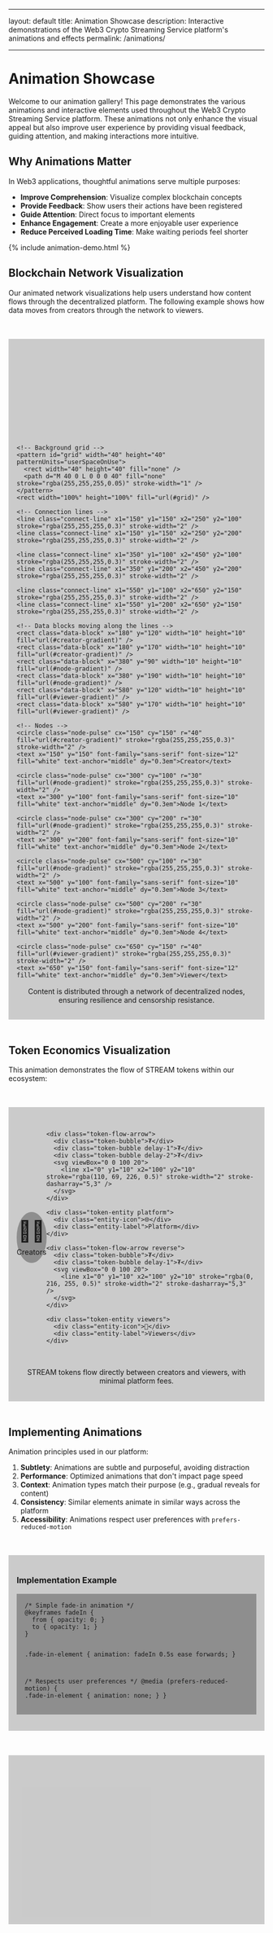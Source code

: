 - --
layout: default
title: Animation Showcase
description: Interactive demonstrations of the Web3 Crypto Streaming Service platform's animations and effects
permalink: /animations/
- --

# Animation Showcase

Welcome to our animation gallery! This page demonstrates the various animations and interactive elements used throughout the Web3 Crypto Streaming Service platform. These animations not only enhance the visual appeal but also improve user experience by providing visual feedback, guiding attention, and making interactions more intuitive.

## Why Animations Matter

In Web3 applications, thoughtful animations serve multiple purposes:

- **Improve Comprehension**: Visualize complex blockchain concepts
- **Provide Feedback**: Show users their actions have been registered
- **Guide Attention**: Direct focus to important elements 
- **Enhance Engagement**: Create a more enjoyable user experience
- **Reduce Perceived Loading Time**: Make waiting periods feel shorter

{% include animation-demo.html %}

## Blockchain Network Visualization

Our animated network visualizations help users understand how content flows through the decentralized platform. The following example shows how data moves from creators through the network to viewers.

<div class="blockchain-visualization animate-on-scroll" data-animation="fadeIn">
  <svg width="100%" height="300" viewBox="0 0 800 300">
    <defs>
      <linearGradient id="creator-gradient" x1="0%" y1="0%" x2="100%" y2="100%">
        <stop offset="0%" style="stop-color:#6e45e2;stop-opacity:1" />
        <stop offset="100%" style="stop-color:#8464fa;stop-opacity:0.8" />
      </linearGradient>
      <linearGradient id="node-gradient" x1="0%" y1="0%" x2="100%" y2="100%">
        <stop offset="0%" style="stop-color:#00d8ff;stop-opacity:1" />
        <stop offset="100%" style="stop-color:#5edfff;stop-opacity:0.8" />
      </linearGradient>
      <linearGradient id="viewer-gradient" x1="0%" y1="0%" x2="100%" y2="100%">
        <stop offset="0%" style="stop-color:#48bb78;stop-opacity:1" />
        <stop offset="100%" style="stop-color:#68d391;stop-opacity:0.8" />
      </linearGradient>
    </defs>
    
    <!-- Background grid -->
    <pattern id="grid" width="40" height="40" patternUnits="userSpaceOnUse">
      <rect width="40" height="40" fill="none" />
      <path d="M 40 0 L 0 0 0 40" fill="none" stroke="rgba(255,255,255,0.05)" stroke-width="1" />
    </pattern>
    <rect width="100%" height="100%" fill="url(#grid)" />
    
    <!-- Connection lines -->
    <line class="connect-line" x1="150" y1="150" x2="250" y2="100" stroke="rgba(255,255,255,0.3)" stroke-width="2" />
    <line class="connect-line" x1="150" y1="150" x2="250" y2="200" stroke="rgba(255,255,255,0.3)" stroke-width="2" />
    
    <line class="connect-line" x1="350" y1="100" x2="450" y2="100" stroke="rgba(255,255,255,0.3)" stroke-width="2" />
    <line class="connect-line" x1="350" y1="200" x2="450" y2="200" stroke="rgba(255,255,255,0.3)" stroke-width="2" />
    
    <line class="connect-line" x1="550" y1="100" x2="650" y2="150" stroke="rgba(255,255,255,0.3)" stroke-width="2" />
    <line class="connect-line" x1="550" y1="200" x2="650" y2="150" stroke="rgba(255,255,255,0.3)" stroke-width="2" />
    
    <!-- Data blocks moving along the lines -->
    <rect class="data-block" x="180" y="120" width="10" height="10" fill="url(#creator-gradient)" />
    <rect class="data-block" x="180" y="170" width="10" height="10" fill="url(#creator-gradient)" />
    <rect class="data-block" x="380" y="90" width="10" height="10" fill="url(#node-gradient)" />
    <rect class="data-block" x="380" y="190" width="10" height="10" fill="url(#node-gradient)" />
    <rect class="data-block" x="580" y="120" width="10" height="10" fill="url(#viewer-gradient)" />
    <rect class="data-block" x="580" y="170" width="10" height="10" fill="url(#viewer-gradient)" />
    
    <!-- Nodes -->
    <circle class="node-pulse" cx="150" cy="150" r="40" fill="url(#creator-gradient)" stroke="rgba(255,255,255,0.3)" stroke-width="2" />
    <text x="150" y="150" font-family="sans-serif" font-size="12" fill="white" text-anchor="middle" dy="0.3em">Creator</text>
    
    <circle class="node-pulse" cx="300" cy="100" r="30" fill="url(#node-gradient)" stroke="rgba(255,255,255,0.3)" stroke-width="2" />
    <text x="300" y="100" font-family="sans-serif" font-size="10" fill="white" text-anchor="middle" dy="0.3em">Node 1</text>
    
    <circle class="node-pulse" cx="300" cy="200" r="30" fill="url(#node-gradient)" stroke="rgba(255,255,255,0.3)" stroke-width="2" />
    <text x="300" y="200" font-family="sans-serif" font-size="10" fill="white" text-anchor="middle" dy="0.3em">Node 2</text>
    
    <circle class="node-pulse" cx="500" cy="100" r="30" fill="url(#node-gradient)" stroke="rgba(255,255,255,0.3)" stroke-width="2" />
    <text x="500" y="100" font-family="sans-serif" font-size="10" fill="white" text-anchor="middle" dy="0.3em">Node 3</text>
    
    <circle class="node-pulse" cx="500" cy="200" r="30" fill="url(#node-gradient)" stroke="rgba(255,255,255,0.3)" stroke-width="2" />
    <text x="500" y="200" font-family="sans-serif" font-size="10" fill="white" text-anchor="middle" dy="0.3em">Node 4</text>
    
    <circle class="node-pulse" cx="650" cy="150" r="40" fill="url(#viewer-gradient)" stroke="rgba(255,255,255,0.3)" stroke-width="2" />
    <text x="650" y="150" font-family="sans-serif" font-size="12" fill="white" text-anchor="middle" dy="0.3em">Viewer</text>
  </svg>
  <p class="visualization-caption">Content is distributed through a network of decentralized nodes, ensuring resilience and censorship resistance.</p>
</div>

## Token Economics Visualization

This animation demonstrates the flow of STREAM tokens within our ecosystem:

<div class="token-economics-container animate-on-scroll" data-animation="fadeInUp">
  <div class="token-flow-visualization">
    <div class="token-entity creator">
      <div class="entity-icon">👩‍🎨</div>
      <div class="entity-label">Creators</div>
    </div>
    
    <div class="token-flow-arrow">
      <div class="token-bubble">₮</div>
      <div class="token-bubble delay-1">₮</div>
      <div class="token-bubble delay-2">₮</div>
      <svg viewBox="0 0 100 20">
        <line x1="0" y1="10" x2="100" y2="10" stroke="rgba(110, 69, 226, 0.5)" stroke-width="2" stroke-dasharray="5,3" />
      </svg>
    </div>
    
    <div class="token-entity platform">
      <div class="entity-icon">🌐</div>
      <div class="entity-label">Platform</div>
    </div>
    
    <div class="token-flow-arrow reverse">
      <div class="token-bubble">₮</div>
      <div class="token-bubble delay-1">₮</div>
      <svg viewBox="0 0 100 20">
        <line x1="0" y1="10" x2="100" y2="10" stroke="rgba(0, 216, 255, 0.5)" stroke-width="2" stroke-dasharray="5,3" />
      </svg>
    </div>
    
    <div class="token-entity viewers">
      <div class="entity-icon">👀</div>
      <div class="entity-label">Viewers</div>
    </div>
  </div>
  <div class="token-economy-caption">
    STREAM tokens flow directly between creators and viewers, with minimal platform fees.
  </div>
</div>

## Implementing Animations

Animation principles used in our platform:

1. **Subtlety**: Animations are subtle and purposeful, avoiding distraction
2. **Performance**: Optimized animations that don't impact page speed 
3. **Context**: Animation types match their purpose (e.g., gradual reveals for content)
4. **Consistency**: Similar elements animate in similar ways across the platform
5. **Accessibility**: Animations respect user preferences with `prefers-reduced-motion`

<div class="animation-code-example animate-on-scroll" data-animation="fadeIn">
  <h3>Implementation Example</h3>
  <pre><code class="language-css">/* Simple fade-in animation */
@keyframes fadeIn {
  from { opacity: 0; }
  to { opacity: 1; }
}

.fade-in-element {
  animation: fadeIn 0.5s ease forwards;
}

/* Respects user preferences */
@media (prefers-reduced-motion) {
  .fade-in-element {
    animation: none;
  }
}</code></pre>
</div>

<div class="blockchain-cubes-container animate-on-scroll" data-animation="fadeIn" id="blockchain-cubes">
  <!-- Cubes will be added here by JavaScript -->
</div>

<script>
  document.addEventListener('DOMContentLoaded', function() {
    // Initialize blockchain cubes if the function exists
    if (window.animations && typeof window.animations.createBlockchainCubes === 'function') {
      window.animations.createBlockchainCubes('#blockchain-cubes', 5);
    }
  });
</script>

<style>
  .blockchain-visualization {
    margin: 3rem 0;
    background-color: rgba(0, 0, 0, 0.2);
    border-radius: var(--border-radius);
    padding: 1rem;
    box-shadow: var(--shadow-md);
  }
  
  .visualization-caption {
    text-align: center;
    margin-top: 1rem;
    color: var(--text-muted-on-dark);
  }
  
  .token-economics-container {
    margin: 3rem 0;
    background-color: rgba(0, 0, 0, 0.2);
    border-radius: var(--border-radius);
    padding: 2rem 1rem;
  }
  
  .token-flow-visualization {
    display: flex;
    align-items: center;
    justify-content: space-between;
  }
  
  .token-entity {
    background-color: rgba(0, 0, 0, 0.3);
    border-radius: 50%;
    width: 100px;
    height: 100px;
    display: flex;
    flex-direction: column;
    align-items: center;
    justify-content: center;
  }
  
  .entity-icon {
    font-size: 2.5rem;
  }
  
  .entity-label {
    margin-top: 0.5rem;
    font-size: 0.9rem;
    color: var(--text-muted-on-dark);
  }
  
  .token-flow-arrow {
    flex: 1;
    position: relative;
    height: 50px;
    display: flex;
    align-items: center;
    justify-content: center;
  }
  
  .token-flow-arrow.reverse {
    transform: scaleX(-1);
  }
  
  .token-bubble {
    position: absolute;
    left: 20%;
    font-size: 1.2rem;
    color: var(--primary);
    animation: flow-right 4s linear infinite;
  }
  
  .token-bubble.delay-1 {
    animation-delay: 1s;
  }
  
  .token-bubble.delay-2 {
    animation-delay: 2s;
  }
  
  @keyframes flow-right {
    0% {
      left: 10%;
      opacity: 0;
      transform: scale(0.5);
    }
    10% {
      opacity: 1;
      transform: scale(1);
    }
    90% {
      opacity: 1;
      transform: scale(1);
    }
    100% {
      left: 90%;
      opacity: 0;
      transform: scale(0.5);
    }
  }
  
  .token-economy-caption {
    text-align: center;
    margin-top: 2rem;
    color: var(--text-muted-on-dark);
  }
  
  .animation-code-example {
    margin: 3rem 0;
    background-color: rgba(0, 0, 0, 0.2);
    border-radius: var(--border-radius);
    padding: 1rem;
  }
  
  .animation-code-example pre {
    background-color: rgba(0, 0, 0, 0.3);
    border-radius: var(--border-radius);
    padding: 1rem;
    overflow-x: auto;
    margin: 1rem 0;
  }
  
  .animation-code-example code {
    font-family: monospace;
    color: var(--light-color);
  }
  
  .blockchain-cubes-container {
    height: 300px;
    position: relative;
    margin: 3rem 0;
    background-color: rgba(0, 0, 0, 0.2);
    border-radius: var(--border-radius);
    padding: 1rem;
    overflow: hidden;
  }
  
  .blockchain-cube {
    position: absolute;
    width: 60px;
    height: 60px;
    perspective: 600px;
    transform-style: preserve-3d;
  }
  
  .cube-face {
    position: absolute;
    width: 60px;
    height: 60px;
    display: flex;
    align-items: center;
    justify-content: center;
    font-size: 1.5rem;
    color: white;
    background-color: rgba(110, 69, 226, 0.3);
    border: 1px solid rgba(110, 69, 226, 0.5);
    box-shadow: inset 0 0 20px rgba(0, 216, 255, 0.3);
  }
  
  .cube-face:nth-child(1) { transform: translateZ(30px); }
  .cube-face:nth-child(2) { transform: rotateY(180deg) translateZ(30px); }
  .cube-face:nth-child(3) { transform: rotateY(90deg) translateZ(30px); }
  .cube-face:nth-child(4) { transform: rotateY(-90deg) translateZ(30px); }
  .cube-face:nth-child(5) { transform: rotateX(90deg) translateZ(30px); }
  .cube-face:nth-child(6) { transform: rotateX(-90deg) translateZ(30px); }
  
  @media (max-width: 768px) {
    .token-flow-visualization {
      flex-direction: column;
    }
    
    .token-flow-arrow {
      transform: rotate(90deg);
      margin: 1rem 0;
      width: 150px;
      height: 30px;
    }
    
    .token-flow-arrow.reverse {
      transform: rotate(90deg) scaleX(-1);
    }
  }
</style>

